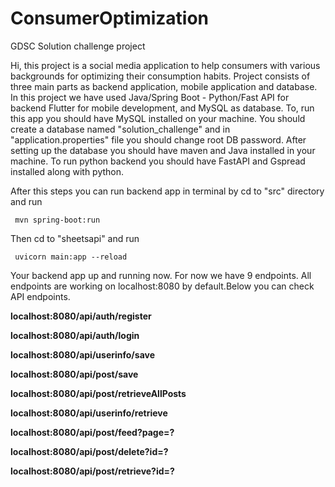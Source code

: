 # ConsumerOptimization
GDSC Solution challenge project


Hi, this project is a social media application to help consumers with various backgrounds for optimizing their consumption habits. Project consists of
three main parts as backend application, mobile application and database. In this project we have used Java/Spring Boot - Python/Fast API for backend 
Flutter for mobile development, and MySQL as database. To, run this app you should have MySQL installed on your machine. You should create a database named
"solution_challenge" and in "application.properties" file you should change root DB password. After setting up the database you should have maven and Java 
installed in your machine. To run python backend you should have FastAPI and Gspread installed along with python.

After this steps you can run backend app in terminal by cd to "src" directory and run 

<code> mvn spring-boot:run </code>

Then cd to "sheetsapi" and run

<code> uvicorn main:app --reload </code>

Your backend app up and running now. For now we have 9 endpoints. All endpoints are working on localhost:8080 by default.Below you can check API endpoints.


**localhost:8080/api/auth/register**

**localhost:8080/api/auth/login**

**localhost:8080/api/userinfo/save**

**localhost:8080/api/post/save** 

**localhost:8080/api/post/retrieveAllPosts**

**localhost:8080/api/userinfo/retrieve**

**localhost:8080/api/post/feed?page=?**

**localhost:8080/api/post/delete?id=?** 

**localhost:8080/api/post/retrieve?id=?**
